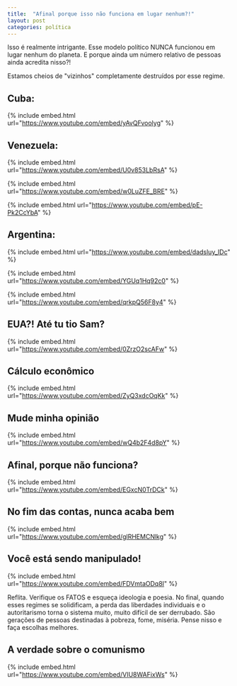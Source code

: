 ```yaml
---
title:  "Afinal porque isso não funciona em lugar nenhum?!"
layout: post
categories: política
---
```


Isso é realmente intrigante. Esse modelo político NUNCA funcionou em lugar nenhum do planeta. E porque ainda um número relativo de pessoas ainda acredita nisso?!


Estamos cheios de "vizinhos" completamente destruídos por esse regime.

## Cuba:

{% include embed.html url="https://www.youtube.com/embed/yAvQFvoolyg" %}  

## Venezuela:

{% include embed.html url="https://www.youtube.com/embed/U0v853LbRsA" %}

{% include embed.html url="https://www.youtube.com/embed/w0LuZFE_BRE" %}

{% include embed.html url="https://www.youtube.com/embed/pE-Pk2CcYbA" %}

## Argentina:

{% include embed.html url="https://www.youtube.com/embed/dadsluy_IDc" %}

{% include embed.html url="https://www.youtube.com/embed/YGUq1Hq92c0" %}

{% include embed.html url="https://www.youtube.com/embed/qrkpQ56F8y4" %}

## EUA?! Até tu tio Sam?

{% include embed.html url="https://www.youtube.com/embed/0ZrzO2scAFw" %}

## Cálculo econômico

{% include embed.html url="https://www.youtube.com/embed/ZyQ3xdcOqKk" %}

## Mude minha opinião

{% include embed.html url="https://www.youtube.com/embed/wQ4b2F4d8pY" %}

## Afinal, porque não funciona?

{% include embed.html url="https://www.youtube.com/embed/EGxcN0TrDCk" %}

## No fim das contas, nunca acaba bem  

{% include embed.html url="https://www.youtube.com/embed/glRHEMCNlkg" %}

## Você está sendo manipulado! 

{% include embed.html url="https://www.youtube.com/embed/FDVmtaODq8I" %}


Reflita. Verifique os FATOS e esqueça ideologia e poesia. No final, quando esses regimes se solidificam, a perda das liberdades individuais e o autoritarismo torna o sistema muito, muito difícil de ser derrubado. São gerações de pessoas destinadas à pobreza, fome, miséria. Pense nisso e faça escolhas melhores.

## A verdade sobre o comunismo  

{% include embed.html url="https://www.youtube.com/embed/VIU8WAFixWs" %}
